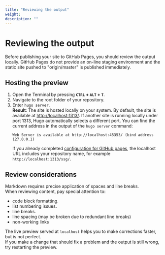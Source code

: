 ```yaml
---
title: "Reviewing the output"
weight:
description: ""
---
```

# Reviewing the output

Before publishing your site to GitHub Pages, you should review the output locally. GitHub Pages do not provide an on-line staging environment and the static site pushed to "origin/master" is published immediately.

## Hosting the preview

1. Open the Terminal by pressing **`CTRL` + `ALT` + `T`**.
2. Navigate to the root folder of your repository.
3. Enter `hugo server`.  
**Result**: The site is hosted locally on your system. By default, the site is available at [http://localhost:1313/](http://localhost:1313/). 
If another site is running locally under port 1313, Hugo automatically selects a different port. You can find the current address in the output of the `hugo server` command:
   ```
   Web Server is available at http://localhost:45353/ (bind address 127.0.0.1)
   ```
   If you already completed [configuration for GitHub pages](/docs/deploy/prep), the localhost URL includes your repository name, for example `http://localhost:1313/ssg/`.

## Review considerations

Markdown requires precise application of spaces and line breaks.  
When reviewing content, pay special attention to:
- code block formatting.
- list numbering issues.
- line breaks.
- line spacing (may be broken due to redundant line breaks)
- non-working links

The live preview served at `localhost` helps you to make corrections faster, but is not perfect.  
If you make a change that should fix a problem and the output is still wrong, try restarting the preview.
